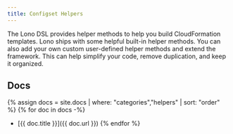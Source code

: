 ```yaml
---
title: Configset Helpers
---
```


The Lono DSL provides helper methods to help you build CloudFormation templates. Lono ships with some helpful built-in helper methods. You can also add your own custom user-defined helper methods and extend the framework. This can help simplify your code, remove duplication, and keep it organized.

## Docs

{% assign docs = site.docs | where: "categories","helpers" | sort: "order" %}
{% for doc in docs -%}
* [{{ doc.title }}]({{ doc.url }})
{% endfor %}
